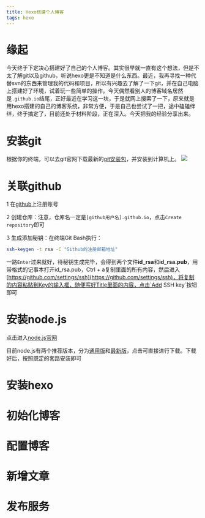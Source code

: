 ```yaml
---
title: Hexo搭建个人博客 
tags: hexo 
---
```


**缘起**
=================

今天终于下定决心搭建好了自己的个人博客。其实很早就一直有这个想法，但是不太了解git以及github，听说hexo更是不知道是什么东西。最近，我再寻找一种代替svn的东西来管理我的代码和项目，所以有兴趣去了解了一下git，并在自己电脑上搭建好了环境，试着玩一些简单的操作。今天偶然看别人的博客域名居然是`.github.io`结尾，正好最近在学习这一块，于是就网上搜索了一下，原来就是用hexo搭建的自己的博客系统，非常方便，于是自己也尝试了一把，途中磕磕绊绊，终于搞定了，目前还处于材料阶段，正在深入。今天把我的经验分享出来。

  

**安装git**
=================

根据你的终端，可以去git官网下载最新的[git安装包](https://git-scm.com/download)，并安装到计算机上。
![](/imgs/git-windows.png)

  

**关联github**
=================

1  在[github](https://github.com)上注册账号

2  创建仓库：注意，仓库名一定是`[github用户名].github.io`，点击`Create repository`即可

3 生成添加秘钥：在终端Git Bash执行：

```BASH
ssh-keygen -t rsa -C "Github的注册邮箱地址"
```

一路`Enter`过来就好，待秘钥生成完毕，会得到两个文件**id_rsa**和**id_rsa.pub**，用带格式的记事本打开id_rsa.pub，Ctrl + a复制里面的所有内容，然后进入[https://github.com/settings/ssh](https://github.com/settings/ssh)，将复制的内容粘贴到Key的输入框，随便写好Title里面的内容，点击`Add SSH key`按钮即可

  

**安装node.js**
=================
点击进入[node.js官网](https://nodejs.org/en/)

目前node.js有两个推荐版本，分为[通用版](https://nodejs.org/dist/v4.6.0/node-v4.6.0.pkg)和[最新版](https://nodejs.org/dist/v6.7.0/node-v6.7.0.pkg)，点击可直接进行下载。下载好后，按照既定的套路安装即可

**安装hexo**
=================


**初始化博客**
=================


**配置博客**
=================


**新增文章**
=================


**发布服务**
=================

